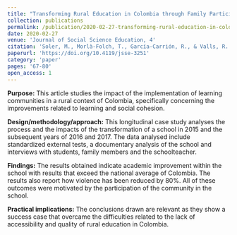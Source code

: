 ```yaml
---
title: "Transforming Rural Education in Colombia through Family Participation: The Case of School as a Learning Community"
collection: publications
permalink: /publication/2020-02-27-transforming-rural-education-in-colombia
date: 2020-02-27
venue: 'Journal of Social Science Education, 4'
citation: 'Soler, M., Morlà-Folch, T., García-Carrión, R., & Valls, R. (2020). Transforming Rural Education in Colombia through Family Participation: The Case of School as a Learning Community.'
paperurl: 'https://doi.org/10.4119/jsse-3251'
category: 'paper'
pages: '67-80'
open_access: 1
---
```


**Purpose:** This article studies the impact of the implementation of learning communities in a rural context of Colombia, specifically concerning the improvements related to learning and social cohesion.

**Design/methodology/approach:** This longitudinal case study analyses the process and the impacts of the transformation of a school in 2015 and the subsequent years of 2016 and 2017. The data analysed include standardized external tests, a documentary analysis of the school and interviews with students, family members and the schoolteacher.

**Findings:** The results obtained indicate academic improvement within the school with results that exceed the national average of Colombia. The results also report how violence has been reduced by 80%. All of these outcomes were motivated by the participation of the community in the school.

**Practical implications:** The conclusions drawn are relevant as they show a success case that overcame the difficulties related to the lack of accessibility and quality of rural education in Colombia.
